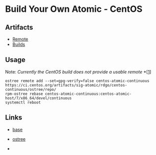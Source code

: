 Build Your Own Atomic - CentOS
==============================


## Artifacts

  * [Remote](https://gbraad.gitlab.io/byo-atomic-centos/)
  * [Builds](https://gitlab.com/gbraad/byo-atomic-centos/builds)


## Usage
Note: _Currently the CentOS build does not provide a usable remote_ *[[1][ref1]]

```
ostree remote add --set=gpg-verify=false centos-atomic-continuous https://ci.centos.org/artifacts/sig-atomic/rdgo/centos-continuous/ostree/repo/
rpm-ostree rebase centos-atomic-continuous:centos-atomic-host/7/x86_64/devel/continuous
systemctl reboot
```


## Links

  * [base](http://gitlab.com/gbraad/byo-atomic)
  * [ostree](https://github.com/gbraad/scratchpad/blob/master/technology/ostree.md)

  * [ref1]: https://github.com/gbraad/byo-atomic-base/issues/4 "Unable to find package 'yum' specified in remove-files-from"
